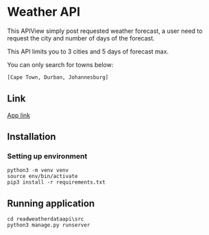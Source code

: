 # Weather API

This APIView simply post requested weather forecast, a user need to request the city and number of days of the forecast. 

This API limits you to 3 cities and 5 days of forecast max.

You can only search for towns below:

```bash
[Cape Town, Durban, Johannesburg]
```

## Link

[App link](https://lukhanyo.pythonanywhere.com/) 

## Installation

### Setting up environment
```
python3 -m venv venv
source env/bin/activate
pip3 install -r requirements.txt
```
## Running application
```
cd readweatherdataapi\src
python3 manage.py runserver
```
